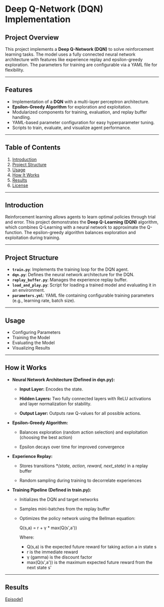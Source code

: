 # Deep Q-Network (DQN) Implementation  

## Project Overview  
This project implements a **Deep Q-Network (DQN)** to solve reinforcement learning tasks. The model uses a fully connected neural network architecture with features like experience replay and epsilon-greedy exploration. The parameters for training are configurable via a YAML file for flexibility.  

---

## Features  
- Implementation of a **DQN** with a multi-layer perceptron architecture.  
- **Epsilon-Greedy Algorithm** for exploration and exploitation.  
- Modularized components for training, evaluation, and replay buffer handling.  
- YAML-based parameter configuration for easy hyperparameter tuning.  
- Scripts to train, evaluate, and visualize agent performance.

---

## Table of Contents  
1. [Introduction](#introduction)  
2. [Project Structure](#project-structure)   
3. [Usage](#usage)  
4. [How It Works](#how-it-works)  
5. [Results](#results)  
6. [License](#license)  

---

## Introduction  
Reinforcement learning allows agents to learn optimal policies through trial and error. This project demonstrates the **Deep Q-Learning (DQN)** algorithm, which combines Q-Learning with a neural network to approximate the Q-function. The epsilon-greedy algorithm balances exploration and exploitation during training.  

---

## Project Structure  

- **`train.py`**: Implements the training loop for the DQN agent.  
- **`dqn.py`**: Defines the neural network architecture for the DQN.  
- **`replay_buffer.py`**: Manages the experience replay buffer.  
- **`load_and_play.py`**: Script for loading a trained model and evaluating it in an environment.  
- **`parameters.yml`**: YAML file containing configurable training parameters (e.g., learning rate, batch size).  

---

## Usage
- Configuring Parameters
- Training the Model
- Evaluating the Model
- Visualizing Results

---

## How it Works
- **Neural Network Architecture (Defined in dqn.py):**
  
  - **Input Layer:** Encodes the state.
  
  - **Hidden Layers:** Two fully connected layers with ReLU activations and layer normalization for stability.
 
  - **Output Layer:** Outputs raw Q-values for all possible actions.
 
- **Epsilon-Greedy Algorithm:**

  - Balances exploration (random action selection) and exploitation (choosing the best action)
 
  - Epsilon decays over time for improved convergence
 
- **Experience Replay:**

  - Stores transitions **(state, action, reward, next_state)* in a replay buffer
 
  - Random sampling during training to decorrelate experiences
 
- **Training Pipeline (Defined in train.py):**

  - Initializes the DQN and target networks
 
  - Samples mini-batches from the replay buffer
 
  - Optimizes the policy network using the Bellman equation:

    Q(s,a) = r + γ * max(Q(s',a'))
    
    Where:
    - Q(s,a) is the expected future reward for taking action a in state s
    - r is the immediate reward
    - γ (gamma) is the discount factor
    - max(Q(s',a')) is the maximum expected future reward from the next state s'

---

## Results 
  [Episode1 ](https://github.com/Vinay87950/DQN_lunar_lander/blob/main/lunar_lander_videos/lunar_lander_episode_2_20241222_223741.avi)




